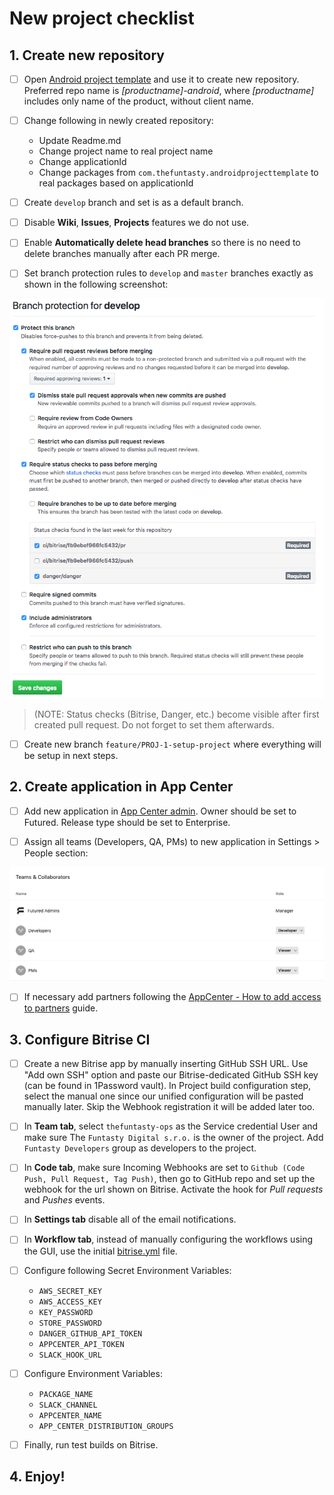 # New project checklist

## 1. Create new repository

- [ ] Open [Android project template](https://github.com/thefuntasty/android-project-template) and use it to create new repository. Preferred repo name is *[productname]-android*, where *[productname]* includes only name of the product, without client name.

- [ ] Change following in newly created repository:
    - Update Readme.md
    - Change project name to real project name
    - Change applicationId
    - Change packages from `com.thefuntasty.androidprojecttemplate` to real packages based on applicationId

- [ ] Create `develop` branch and set is as a default branch.

- [ ] Disable **Wiki**, **Issues**, **Projects** features we do not use.

- [ ] Enable **Automatically delete head branches** so there is no need to delete branches manually after each PR merge.

- [ ] Set branch protection rules to `develop` and `master` branches exactly as shown in the following screenshot:

![GitHub branch protection](../generic/attachments/GitHub_branch_protection.png)

> (NOTE: Status checks (Bitrise, Danger, etc.) become visible after first created pull request. Do not forget to set them afterwards.

- [ ] Create new branch `feature/PROJ-1-setup-project` where everything will be setup in next steps.

## 2. Create application in App Center

- [ ] Add new application in [App Center admin](https://appcenter.ms/apps/create?os=Android). Owner should be set to Futured. Release type should be set to Enterprise. 

- [ ] Assign all teams (Developers, QA, PMs) to new application in Settings > People section:

![AppCenter Assign teams](../generic/attachments/appcenter_permissions.png)

- [ ] If necessary add partners following the [AppCenter - How to add access to partners](https://github.com/thefuntasty/developer-handbook/blob/master/appcenter-how-to-add-partner-account.md) guide. 

## 3. Configure Bitrise CI

- [ ] Create a new Bitrise app by manually inserting GitHub SSH URL. Use "Add own SSH" option and paste our Bitrise-dedicated GitHub SSH key (can be found in 1Password vault). In Project build configuration step, select the manual one since our unified configuration will be pasted manually later. Skip the Webhook registration it will be added later too. 

- [ ] In **Team tab**, select `thefuntasty-ops` as the Service credential User and make sure The `Funtasty Digital s.r.o.` is the owner of the project. Add `Funtasty Developers` group as developers to the project.

- [ ] In **Code tab**, make sure Incoming Webhooks are set to `Github (Code Push, Pull Request, Tag Push)`, then go to GitHub repo and set up the webhook for the url shown on Bitrise. Activate the hook for *Pull requests* and *Pushes* events.

- [ ] In **Settings tab** disable all of the email notifications.

- [ ] In **Workflow tab**, instead of manually configuring the workflows using the GUI, use the initial [bitrise.yml](attachments/bitrise.yml) file.

- [ ] Configure following Secret Environment Variables:
    - `AWS_SECRET_KEY`
    - `AWS_ACCESS_KEY`
    - `KEY_PASSWORD`
    - `STORE_PASSWORD`
    - `DANGER_GITHUB_API_TOKEN`
    - `APPCENTER_API_TOKEN`
    - `SLACK_HOOK_URL`

- [ ] Configure Environment Variables:
    - `PACKAGE_NAME`
    - `SLACK_CHANNEL`
    - `APPCENTER_NAME`
    - `APP_CENTER_DISTRIBUTION_GROUPS`

- [ ] Finally, run test builds on Bitrise.

## 4. Enjoy!
